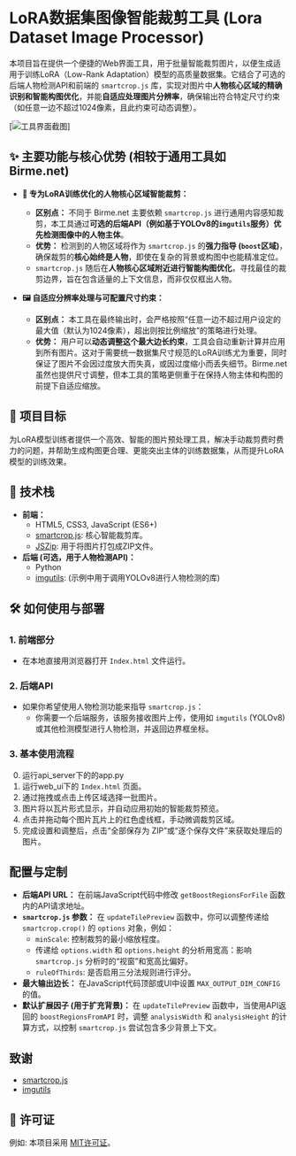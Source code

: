 # LoRA数据集图像智能裁剪工具 (Lora Dataset Image Processor)

本项目旨在提供一个便捷的Web界面工具，用于批量智能裁剪图片，以便生成适用于训练LoRA（Low-Rank Adaptation）模型的高质量数据集。它结合了可选的后端人物检测API和前端的 `smartcrop.js` 库，实现对图片中**人物核心区域的精确识别和智能构图优化**，并能**自适应处理图片分辨率**，确保输出符合特定尺寸约束（如任意一边不超过1024像素，且此约束可动态调整）。

[![工具界面截图](https://csv-cdn-1314342128.cos.ap-guangzhou.myqcloud.com/lora_image_processor_project.PNG)]


## ✨ 主要功能与核心优势 (相较于通用工具如 Birme.net)

*   **🎯 专为LoRA训练优化的人物核心区域智能裁剪：**
    *   **区别点：** 不同于 Birme.net 主要依赖 `smartcrop.js` 进行通用内容感知裁剪，本工具通过**可选的后端API（例如基于YOLOv8的`imgutils`服务）优先检测图像中的人物主体**。
    *   **优势：** 检测到的人物区域将作为 `smartcrop.js` 的**强力指导 (`boost`区域)**，确保裁剪的**核心始终是人物**，即使在复杂的背景或构图中也能精准定位。
    *   `smartcrop.js` 随后在**人物核心区域附近进行智能构图优化**，寻找最佳的裁剪边界，旨在包含适量的上下文信息，而非仅仅框出人物。

*   **🖼️ 自适应分辨率处理与可配置尺寸约束：**
    *   **区别点：** 本工具在最终输出时，会严格按照“任意一边不超过用户设定的最大值（默认为1024像素），超出则按比例缩放”的策略进行处理。
    *   **优势：** 用户可以**动态调整这个最大边长约束**，工具会自动重新计算并应用到所有图片。这对于需要统一数据集尺寸规范的LoRA训练尤为重要，同时保证了图片不会因过度放大而失真，或因过度缩小而丢失细节。Birme.net 虽然也提供尺寸调整，但本工具的策略更侧重于在保持人物主体和构图的前提下自适应缩放。


## 🎯 项目目标

为LoRA模型训练者提供一个高效、智能的图片预处理工具，解决手动裁剪费时费力的问题，并帮助生成构图更合理、更能突出主体的训练数据集，从而提升LoRA模型的训练效果。

## 🚀 技术栈

*   **前端：**
    *   HTML5, CSS3, JavaScript (ES6+)
    *   [smartcrop.js](https://github.com/jwagner/smartcrop.js/): 核心智能裁剪库。
    *   [JSZip](https://github.com/Stuk/jszip): 用于将图片打包成ZIP文件。
*   **后端 (可选，用于人物检测API)：**
    *   Python
    *   [imgutils](https://github.com/deepghs/imgutils): (示例中用于调用YOLOv8进行人物检测的库)

## 🛠️ 如何使用与部署

### 1. 前端部分

*   在本地直接用浏览器打开 `Index.html` 文件运行。

### 2. 后端API 

*   如果你希望使用人物检测功能来指导 `smartcrop.js`：
    *   你需要一个后端服务，该服务接收图片上传，使用如 `imgutils` (YOLOv8) 或其他检测模型进行人物检测，并返回边界框坐标。

### 3. 基本使用流程

0.  运行api_server下的的app.py
1.  运行web_ui下的 `Index.html` 页面。
2.  通过拖拽或点击上传区域选择一批图片。
3.  图片将以瓦片形式显示，并自动应用初始的智能裁剪预览。
4.  点击并拖动每个图片瓦片上的红色虚线框，手动微调裁剪区域。
5.  完成设置和调整后，点击“全部保存为 ZIP”或“逐个保存文件”来获取处理后的图片。

##  配置与定制

*   **后端API URL：** 在前端JavaScript代码中修改 `getBoostRegionsForFile` 函数内的API请求地址。
*   **`smartcrop.js` 参数：** 在 `updateTilePreview` 函数中，你可以调整传递给 `smartcrop.crop()` 的 `options` 对象，例如：
    *   `minScale`: 控制裁剪的最小缩放程度。
    *   传递给 `options.width` 和 `options.height` 的分析用宽高：影响 `smartcrop.js` 分析时的“视窗”和宽高比偏好。
    *   `ruleOfThirds`: 是否启用三分法规则进行评分。
*   **最大输出边长：** 在JavaScript代码顶部或UI中设置 `MAX_OUTPUT_DIM_CONFIG` 的值。
*   **默认扩展因子 (用于扩充背景)：** 在 `updateTilePreview` 函数中，当使用API返回的 `boostRegionsFromAPI` 时，调整 `analysisWidth` 和 `analysisHeight` 的计算方式，以控制 `smartcrop.js` 尝试包含多少背景上下文。



##  致谢

*   [smartcrop.js](https://github.com/jwagner/smartcrop.js/)
*   [imgutils](https://github.com/deepghs/imgutils)

## 📄 许可证

例如: 本项目采用 [MIT许可证](./LICENSE)。
